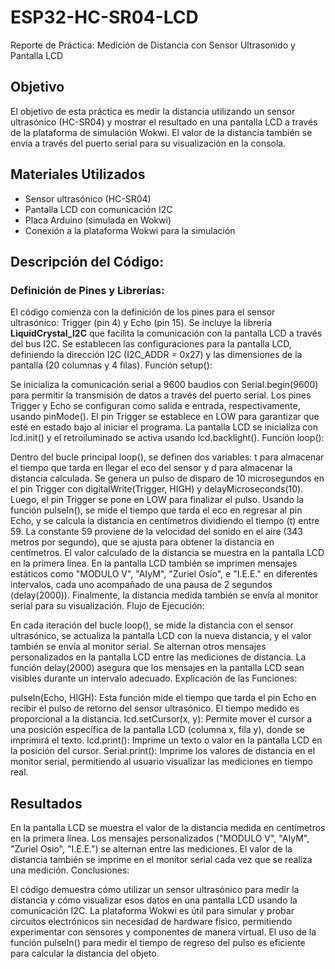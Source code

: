 # ESP32-HC-SR04-LCD
Reporte de Práctica: Medición de Distancia con Sensor Ultrasonido y Pantalla LCD


## Objetivo
El objetivo de esta práctica es medir la distancia utilizando un sensor ultrasónico (HC-SR04) y mostrar el resultado en una pantalla LCD a través de la plataforma de simulación Wokwi. El valor de la distancia también se envía a través del puerto serial para su visualización en la consola.

## Materiales Utilizados

- Sensor ultrasónico (HC-SR04)
- Pantalla LCD con comunicación I2C
- Placa Arduino (simulada en Wokwi)
- Conexión a la plataforma Wokwi para la simulación
  
## Descripción del Código:

### Definición de Pines y Librerías:

El código comienza con la definición de los pines para el sensor ultrasónico: Trigger (pin 4) y Echo (pin 15).
Se incluye la librería **LiquidCrystal_I2C** que facilita la comunicación con la pantalla LCD a través del bus I2C.
Se establecen las configuraciones para la pantalla LCD, definiendo la dirección I2C (I2C_ADDR = 0x27) y las dimensiones de la pantalla (20 columnas y 4 filas).
Función setup():

Se inicializa la comunicación serial a 9600 baudios con Serial.begin(9600) para permitir la transmisión de datos a través del puerto serial.
Los pines Trigger y Echo se configuran como salida e entrada, respectivamente, usando pinMode().
El pin Trigger se establece en LOW para garantizar que esté en estado bajo al iniciar el programa.
La pantalla LCD se inicializa con lcd.init() y el retroiluminado se activa usando lcd.backlight().
Función loop():

Dentro del bucle principal loop(), se definen dos variables: t para almacenar el tiempo que tarda en llegar el eco del sensor y d para almacenar la distancia calculada.
Se genera un pulso de disparo de 10 microsegundos en el pin Trigger con digitalWrite(Trigger, HIGH) y delayMicroseconds(10).
Luego, el pin Trigger se pone en LOW para finalizar el pulso.
Usando la función pulseIn(), se mide el tiempo que tarda el eco en regresar al pin Echo, y se calcula la distancia en centímetros dividiendo el tiempo (t) entre 59. La constante 59 proviene de la velocidad del sonido en el aire (343 metros por segundo), que se ajusta para obtener la distancia en centímetros.
El valor calculado de la distancia se muestra en la pantalla LCD en la primera línea.
En la pantalla LCD también se imprimen mensajes estáticos como "MODULO V", "AIyM", "Zuriel Osio", e "I.E.E." en diferentes intervalos, cada uno acompañado de una pausa de 2 segundos (delay(2000)).
Finalmente, la distancia medida también se envía al monitor serial para su visualización.
Flujo de Ejecución:

En cada iteración del bucle loop(), se mide la distancia con el sensor ultrasónico, se actualiza la pantalla LCD con la nueva distancia, y el valor también se envía al monitor serial.
Se alternan otros mensajes personalizados en la pantalla LCD entre las mediciones de distancia.
La función delay(2000) asegura que los mensajes en la pantalla LCD sean visibles durante un intervalo adecuado.
Explicación de las Funciones:

pulseIn(Echo, HIGH): Esta función mide el tiempo que tarda el pin Echo en recibir el pulso de retorno del sensor ultrasónico. El tiempo medido es proporcional a la distancia.
lcd.setCursor(x, y): Permite mover el cursor a una posición específica de la pantalla LCD (columna x, fila y), donde se imprimirá el texto.
lcd.print(): Imprime un texto o valor en la pantalla LCD en la posición del cursor.
Serial.print(): Imprime los valores de distancia en el monitor serial, permitiendo al usuario visualizar las mediciones en tiempo real.


## Resultados 

En la pantalla LCD se muestra el valor de la distancia medida en centímetros en la primera línea. Los mensajes personalizados ("MODULO V", "AIyM", "Zuriel Osio", "I.E.E.") se alternan entre las mediciones.
El valor de la distancia también se imprime en el monitor serial cada vez que se realiza una medición.
Conclusiones:

El código demuestra cómo utilizar un sensor ultrasónico para medir la distancia y cómo visualizar esos datos en una pantalla LCD usando la comunicación I2C.
La plataforma Wokwi es útil para simular y probar circuitos electrónicos sin necesidad de hardware físico, permitiendo experimentar con sensores y componentes de manera virtual.
El uso de la función pulseIn() para medir el tiempo de regreso del pulso es eficiente para calcular la distancia del objeto.

